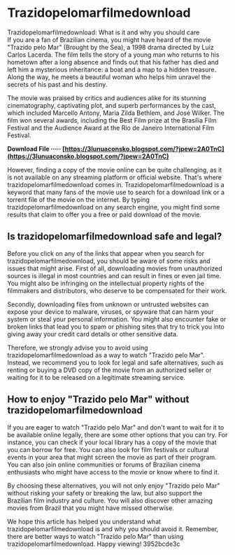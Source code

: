 # Trazidopelomarfilmedownload
  Trazidopelomarfilmedownload: What is it and why you should care     
If you are a fan of Brazilian cinema, you might have heard of the movie "Trazido pelo Mar" (Brought by the Sea), a 1998 drama directed by Luiz Carlos Lacerda. The film tells the story of a young man who returns to his hometown after a long absence and finds out that his father has died and left him a mysterious inheritance: a boat and a map to a hidden treasure. Along the way, he meets a beautiful woman who helps him unravel the secrets of his past and his destiny.
     
The movie was praised by critics and audiences alike for its stunning cinematography, captivating plot, and superb performances by the cast, which included Marcello Antony, Maria Zilda Bethlem, and José Wilker. The film won several awards, including the Best Film prize at the Brasília Film Festival and the Audience Award at the Rio de Janeiro International Film Festival.
 
**Download File ····· [https://3lunuaconsko.blogspot.com/?jpew=2A0TnC](https://3lunuaconsko.blogspot.com/?jpew=2A0TnC)**


     
However, finding a copy of the movie online can be quite challenging, as it is not available on any streaming platform or official website. That's where trazidopelomarfilmedownload comes in. Trazidopelomarfilmedownload is a keyword that many fans of the movie use to search for a download link or a torrent file of the movie on the internet. By typing trazidopelomarfilmedownload on any search engine, you might find some results that claim to offer you a free or paid download of the movie.
     
## Is trazidopelomarfilmedownload safe and legal?
     
Before you click on any of the links that appear when you search for trazidopelomarfilmedownload, you should be aware of some risks and issues that might arise. First of all, downloading movies from unauthorized sources is illegal in most countries and can result in fines or even jail time. You might also be infringing on the intellectual property rights of the filmmakers and distributors, who deserve to be compensated for their work.

Secondly, downloading files from unknown or untrusted websites can expose your device to malware, viruses, or spyware that can harm your system or steal your personal information. You might also encounter fake or broken links that lead you to spam or phishing sites that try to trick you into giving away your credit card details or other sensitive data.
     
Therefore, we strongly advise you to avoid using trazidopelomarfilmedownload as a way to watch "Trazido pelo Mar". Instead, we recommend you to look for legal and safe alternatives, such as renting or buying a DVD copy of the movie from an authorized seller or waiting for it to be released on a legitimate streaming service.
     
## How to enjoy "Trazido pelo Mar" without trazidopelomarfilmedownload
     
If you are eager to watch "Trazido pelo Mar" and don't want to wait for it to be available online legally, there are some other options that you can try. For instance, you can check if your local library has a copy of the movie that you can borrow for free. You can also look for film festivals or cultural events in your area that might screen the movie as part of their program. You can also join online communities or forums of Brazilian cinema enthusiasts who might have access to the movie or know where to find it.
     
By choosing these alternatives, you will not only enjoy "Trazido pelo Mar" without risking your safety or breaking the law, but also support the Brazilian film industry and culture. You will also discover other amazing movies from Brazil that you might have missed otherwise.
     
We hope this article has helped you understand what trazidopelomarfilmedownload is and why you should avoid it. Remember, there are better ways to watch "Trazido pelo Mar" than using trazidopelomarfilmedownload. Happy viewing!
 3952bcde3c
 
